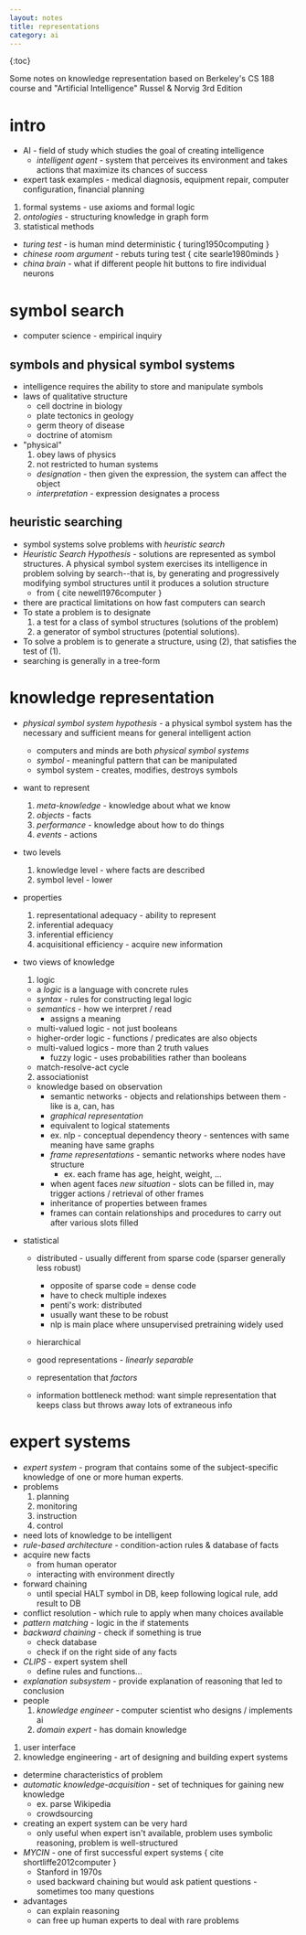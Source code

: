 ```yaml
---
layout: notes
title: representations
category: ai
---
```


{:toc}

Some notes on knowledge representation based on Berkeley's CS 188 course and  "Artificial Intelligence" Russel & Norvig 3rd Edition

# intro

- AI - field of study which studies the goal of creating intelligence
  - *intelligent agent* - system that perceives its environment and takes actions that maximize its chances of success
- expert task examples - medical diagnosis, equipment repair, computer configuration, financial planning

1. formal systems - use axioms and formal logic
2. *ontologies* - structuring knowledge in graph form
3. statistical methods

- *turing test* - is human mind deterministic { turing1950computing }
- *chinese room argument* - rebuts turing test { cite searle1980minds }
- *china brain* - what if different people hit buttons to fire individual neurons

# symbol search

- computer science - empirical inquiry

## symbols and physical symbol systems
- intelligence requires the ability to store and manipulate symbols
- laws of qualitative structure
  - cell doctrine in biology
  - plate tectonics in geology
  - germ theory of disease
  - doctrine of atomism
- "physical"
  1. obey laws of physics
  2. not restricted to human systems
  - *designation* - then given the expression, the system can affect the object
  - *interpretation* - expression designates a process

## heuristic searching
- symbol systems solve problems with *heuristic search*
- *Heuristic Search Hypothesis* - solutions are represented as symbol structures. A physical symbol system exercises its intelligence in problem solving by search--that is, by generating and progressively modifying symbol structures until it produces a solution structure
    - from { cite newell1976computer }
- there are practical limitations on how fast computers can search
- To state a problem is to designate
    1. a test for a class of symbol structures (solutions of the problem)
    2. a generator of symbol structures (potential solutions). 
- To solve a problem is to generate a structure, using (2), that satisfies the test of (1).
- searching is generally in a tree-form

# knowledge representation

- *physical symbol system hypothesis* - a physical symbol system has the necessary and sufficient means for general intelligent action
  - computers and minds are both *physical symbol systems*
  - *symbol* - meaningful pattern that can be manipulated
  - symbol system - creates, modifies, destroys symbols
  
- want to represent
  1. *meta-knowledge* - knowledge about what we know
  2. *objects* - facts
  3. *performance* - knowledge about how to do things
  4. *events* - actions
  
- two levels
  1. knowledge level - where facts are described
  2. symbol level - lower
  
- properties
  1. representational adequacy - ability to represent
  2. inferential adequacy
  3. inferential efficiency
  4. acquisitional efficiency - acquire new information
  
- two views of knowledge
  1. logic
    - a *logic* is a language with concrete rules
    - *syntax* - rules for constructing legal logic
    - *semantics* - how we interpret / read
      - assigns a meaning
    - multi-valued logic - not just booleans
    - higher-order logic - functions / predicates are also objects
    - multi-valued logics - more than 2 truth values
      - fuzzy logic - uses probabilities rather than booleans
    - match-resolve-act cycle
  2. associationist
    - knowledge based on observation
      - semantic networks - objects and relationships between them		- like is a, can, has
      - *graphical representation*
      - equivalent to logical statements
      - ex. nlp - conceptual dependency theory - sentences with same meaning have same graphs
      - *frame representations* - semantic networks where nodes have structure
        - ex. each frame has age, height, weight, ...
      - when agent faces *new situation* - slots can be filled in, may trigger actions / retrieval of other frames
      - inheritance of properties between frames
      - frames can contain relationships and procedures to carry out after various slots filled
  
- statistical

  - distributed - usually different from sparse code (sparser generally less robust)
    - opposite of sparse code = dense code
    - have to check multiple indexes
    - penti's work: distributed
    - usually want these to be robust
    - nlp is main place where unsupervised pretraining widely used
  - hierarchical

  - good representations - *linearly separable*
  - representation that *factors*
  - information bottleneck method: want simple representation that keeps class but throws away lots of extraneous info

# expert systems
- *expert system* - program that contains some of the subject-specific knowledge of one or more human experts.
- problems
  1. planning
  2. monitoring
  3. instruction
  4. control
- need lots of knowledge to be intelligent
- *rule-based architecture* - condition-action rules & database of facts
- acquire new facts
  - from human operator
  - interacting with environment directly
- forward chaining
  - until special HALT symbol in DB, keep following logical rule, add result to DB
- conflict resolution - which rule to apply when many choices available
- *pattern matching* - logic in the if statements
- *backward chaining* - check if something is true
  - check database
  - check if on the right side of any facts
- *CLIPS* - expert system shell
  - define rules and functions...
- *explanation subsystem* - provide explanation of reasoning that led to conclusion
- people
  1. *knowledge engineer* - computer scientist who designs / implements ai
  2. *domain expert* - has domain knowledge
1. user interface
2. knowledge engineering - art of designing and building expert systems
  - determine characteristics of problem
  - *automatic knowledge-acquisition* - set of techniques for gaining new knowledge
    - ex. parse Wikipedia
    - crowdsourcing
- creating an expert system can be very hard
  - only useful when expert isn't available, problem uses symbolic reasoning, problem is well-structured
- *MYCIN* - one of first successful expert systems { cite shortliffe2012computer }
  - Stanford in 1970s
  - used backward chaining but would ask patient questions - sometimes too many questions
- advantages
  - can explain reasoning
  - can free up human experts to deal with rare problems